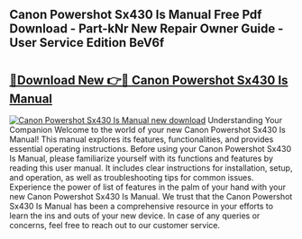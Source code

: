 ## Canon Powershot Sx430 Is Manual Free Pdf Download - Part-kNr New Repair Owner Guide - User Service Edition BeV6f

# <h2><a href="http://cf25317.oget.top/?id=Canon+Powershot+Sx430+Is+Manual">🔗Download New 👉🔴 Canon Powershot Sx430 Is Manual</a></h2>

[![Canon Powershot Sx430 Is Manual new download](https://i.imgur.com/5g1atiW.png)](http://cf25317.oget.top/?id=Canon+Powershot+Sx430+Is+Manual)
Understanding Your Companion Welcome to the world of your new Canon Powershot Sx430 Is Manual! This manual explores its features, functionalities, and provides essential operating instructions. Before using your Canon Powershot Sx430 Is Manual, please familiarize yourself with its functions and features by reading this user manual. It includes clear instructions for installation, setup, and operation, as well as troubleshooting tips for common issues. Experience the power of list of features in the palm of your hand with your new Canon Powershot Sx430 Is Manual. We trust that the Canon Powershot Sx430 Is Manual has been a comprehensive resource in your efforts to learn the ins and outs of your new device. In case of any queries or concerns, feel free to reach out to our customer service.
